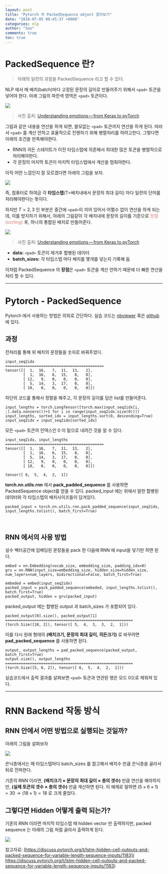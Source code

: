 ```yaml
---
layout: post
title: "Pytorch 의 PackedSequence object 알아보기"
date: "2018-07-05 09:45:37 +0900"
categories: nlp
author: "Soo"
comments: true
toc: true
---
```


# PackedSequence 란?

> 아래의 일련의 과정을 PackedSequence 라고 할 수 있다.

NLP 에서 매 배치(batch)마다 고정된 문장의 길이로 만들어주기 위해서 `<pad>` 토큰을 넣어야 한다. 아래 그림의 파란색 영역은 `<pad>` 토큰이다.

<img src="https://dl.dropbox.com/s/ctd209m9zlzs0cw/0705img1.png">

> 사진 출처: [Understanding emotions — from Keras to pyTorch](https://medium.com/huggingface/understanding-emotions-from-keras-to-pytorch-3ccb61d5a983)

그림과 같은 내용을 연산을 하게 되면, 쓸모없는 `<pad>` 토큰까지 연산을 하게 된다.
따라서 `<pad>` 를 계산 안하고 효율적으로 진행하기 위해 병렬처리를 하려고한다. 그렇다면 아래의 조건을 만족해야한다.

* RNN의 히든 스테이트가 이전 타임스텝에 의존해서 최대한 많은 토큰을 병렬적으로 처리해야한다.
* 각 문장의 마지막 토큰이 마지막 타임스텝에서 계산을 멈춰야한다.

아직 어떤 느낌인지 잘 모르겠다면 아래의 그림을 보자.

<img src="https://dl.dropbox.com/s/3ze3svhdz05aakk/0705img3.gif">

즉, 컴퓨터로 하여금 각 **타임스텝**(T=배치내에서 문장의 최대 길이) 마다 일련의 단어를 처리해야한다는 뜻이다.

하지만 $T=2, 3$ 인 부분은 중간에 `<pad>`이 끼어 있어서 어쩔수 없이 연산을 하게 되는데, 이를 방지하기 위해서, 아래의 그림같이 각 배치내에 문장의 길이를 기준으로 <span style="color: #e87d7d">정렬(sorting)</span> 후, 하나의 통합된 배치로 만들어준다.

<img src="https://dl.dropbox.com/s/op87oonnoqegn5c/0705img2.png">

> 사진 출처: [Understanding emotions — from Keras to pyTorch](https://medium.com/huggingface/understanding-emotions-from-keras-to-pytorch-3ccb61d5a983)

* **data:** `<pad>` 토큰이 제거후 합병된 데이터
* **batch_sizes:** 각 타임스텝 마다 배치를 몇개를 넣는지 기록해 둠

이처럼 PackedSequence 의 **장점**은 `<pad>` 토큰을 계산 안하기 때문에 더 빠른 연산을 처리 할 수 있다.

---

# Pytorch - PackedSequence

Pytorch 에서 사용하는 방법은 의외로 간단하다. 실습 코드는 [nbviewer](https://nbviewer.jupyter.org/github/simonjisu/pytorch_tutorials/blob/master/00_Basic_Utils/02_PackedSequence.ipynb) 혹은 [github](https://github.com/simonjisu/pytorch_tutorials/blob/master/00_Basic_Utils/02_PackedSequence.ipynb)에 있다.


## 과정

전처리를 통해 위 배치의 문장들을 숫자로 바꿔주었다.

```
input_seq2idx
============================================
tensor([[  1,  16,   7,  11,  13,   2],
        [  1,  16,   6,  15,   8,   0],
        [ 12,   9,   0,   0,   0,   0],
        [  5,  14,   3,  17,   0,   0],
        [ 10,   0,   0,   0,   0,   0]])
```

하단의 코드를 통해서 정렬을 해주고, 각 문장의 길이를 담은 list를 만들어준다.

```
input_lengths = torch.LongTensor([torch.max(input_seq2idx[i, :].data.nonzero())+1 for i in range(input_seq2idx.size(0))])
input_lengths, sorted_idx = input_lengths.sort(0, descending=True)
input_seq2idx = input_seq2idx[sorted_idx]
```

모든 `<pad>` 토큰의 인덱스인 0 이 밑으로 내려간 것을 알 수 있다.

```
input_seq2idx, input_lengths
============================================
tensor([[  1,  16,   7,  11,  13,   2],
        [  1,  16,   6,  15,   8,   0],
        [  5,  14,   3,  17,   0,   0],
        [ 12,   9,   0,   0,   0,   0],
        [ 10,   0,   0,   0,   0,   0]])

tensor([ 6,  5,  4,  2,  1])
```

**torch.nn.utils.rnn** 에서 **pack\_padded\_sequence** 를 사용하면 PackedSequence object를 얻을 수 있다. packed\_input 에는 위에서 말한 합병된 데이터와 각 타임스텝의 배치사이즈들이 담겨있다.

```
packed_input = torch.nn.utils.rnn.pack_padded_sequence(input_seq2idx, input_lengths.tolist(), batch_first=True)
```

<br>

## RNN 에서의 사용 방법

실수 벡터공간에 임베딩된 문장들을 pack 한 다음에 RNN 에 input을 넣기만 하면 된다.

```
embed = nn.Embedding(vocab_size, embedding_size, padding_idx=0)
gru = nn.RNN(input_size=embedding_size, hidden_size=hidden_size, num_layers=num_layers, bidirectional=False, batch_first=True)

embeded = embed(input_seq2idx)
packed_input = pack_padded_sequence(embeded, input_lengths.tolist(), batch_first=True)
packed_output, hidden = gru(packed_input)
```
packed\_output 에는 합병된 output 과 batch_sizes 가 포함되어 있다.

```
packed_output[0].size(), packed_output[1]
=========================================================
(torch.Size([18, 2]), tensor([ 5,  4,  3,  3,  2,  1]))
```

이를 다시 원래 형태의 **(배치크기, 문장의 최대 길이, 히든크기)** 로 바꾸려면 **pad\_packed\_sequence** 를 사용하면 된다.

```
output, output_lengths = pad_packed_sequence(packed_output, batch_first=True)
output.size(), output_lengths
=========================================================
(torch.Size([5, 6, 2]), tensor([ 6,  5,  4,  2,  1]))
```

실습코드에서 출력 결과를 살펴보면 `<pad>` 토큰과 연관된 행은 모드 0으로 채워져 있다.

---

# RNN Backend 작동 방식

## RNN 안에서 어떤 방법으로 실행되는 것일까?

아래의 그림을 살펴보자

<img src="https://dl.dropbox.com/s/jl1iymxj6fdtvoe/0705img4.gif">

은닉층에서는 매 타임스텝마다 batch\_sizes 를 참고해서 배치수 만큼 은닉층을 골라서 뒤로 전파한다.

기존의 RNN 이라면, **(배치크기 $\times$ 문장의 최대 길이 $\times$ 층의 갯수)** 만큼 연산을 해야하지만, **(실제 토큰의 갯수 $\times$ 층의 갯수)** 만큼 계산하면 된다. 이 예제로 말하면 $(5 \times 6 \times 1)=30 \rightarrow (18 \times 1)=18$ 로 크게 줄었다.

## 그렇다면 Hidden 어떻게 출력 되는가?

기존의 RNN 이라면 마지막 타임스텝 때 hidden vector 만 출력하지만, packed sequence 는 아래의 그림 처럼 골라서 출력하게 된다.

<img src="https://dl.dropbox.com/s/e1kjq4jsehbixiq/0705img5.png">

참고자료: [https://discuss.pytorch.org/t/lstm-hidden-cell-outputs-and-packed-sequence-for-variable-length-sequence-inputs/1183]( https://discuss.pytorch.org/t/lstm-hidden-cell-outputs-and-packed-sequence-for-variable-length-sequence-inputs/1183)

